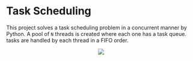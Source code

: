 # Task Scheduling

This project solves a task scheduling problem in a concurrent manner by Python. A pool of `N` threads is created where each one has a task queue. tasks are handled by each thread in a FIFO order. 

<p align="center">
<img style="width=300px;height=300px;" src="https://user-images.githubusercontent.com/39967064/198964097-0424cc74-da1a-4c39-a4d4-6c2ab2141b82.png"/>
<p/>
